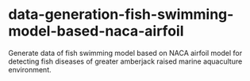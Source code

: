 # data-generation-fish-swimming-model-based-naca-airfoil
Generate data of fish swimming model based on NACA airfoil model for detecting fish diseases of greater amberjack raised marine aquaculture environment.
